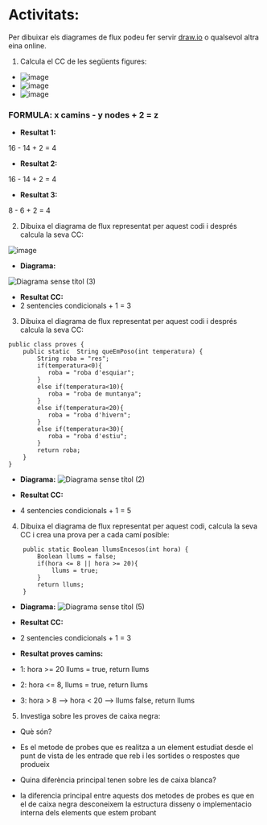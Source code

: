 # Activitats: 

Per dibuixar els diagrames de flux podeu fer servir [draw.io](https://draw.io) o qualsevol altra eina online.

1. Calcula el CC de les següents figures:
  - ![image](https://user-images.githubusercontent.com/110727546/204613022-4ab64342-2e06-438d-a7e8-570685b3c406.png)
  - ![image](https://user-images.githubusercontent.com/110727546/204613180-6d55bf09-28b8-417e-96f4-f71a762ac44c.png)
  - ![image](https://user-images.githubusercontent.com/110727546/204655229-8c3f28d7-3d8b-4746-a55d-331f89da39d2.png)

### FORMULA: **x camins - y nodes + 2 = z**

  - **Resultat 1:**

16 - 14 + 2 = 4

  - **Resultat 2:**

16 - 14 + 2 = 4

  - **Resultat 3:**

8 - 6 + 2 = 4


2. Dibuixa el diagrama de flux representat per aquest codi i després calcula la seva CC:


![image](https://user-images.githubusercontent.com/114953110/204743467-d995c8ac-3ec2-4940-a564-5fe32b6bbc7e.png)
  - **Diagrama:**

![Diagrama sense títol (3)](https://user-images.githubusercontent.com/114953110/204749441-def8271e-b527-467f-b871-564907fb9998.jpg)

  - **Resultat CC:**
  - 2 sentencies condicionals + 1 = 3

3. Dibuixa el diagrama de flux representat per aquest codi i després calcula la seva CC:

```
public class proves {
    public static  String queEmPoso(int temperatura) {
        String roba = "res";
        if(temperatura<0){
           roba = "roba d'esquiar";
        }
        else if(temperatura<10){
           roba = "roba de muntanya";
        }
        else if(temperatura<20){
           roba = "roba d'hivern";
        }
        else if(temperatura<30){
           roba = "roba d'estiu";
        }
        return roba;
    }    
}
```

  - **Diagrama:**
![Diagrama sense títol (2)](https://user-images.githubusercontent.com/114953110/204748111-95cc177e-4664-4bbd-9c47-11e70396a569.jpg)


  - **Resultat CC:**
  - 4 sentencies condicionals + 1 = 5

4. Dibuixa el diagrama de flux representat per aquest codi, calcula la seva CC i crea una prova per a cada camí posible:

```
    public static Boolean llumsEncesos(int hora) {
        Boolean llums = false;
        if(hora <= 8 || hora >= 20){
            llums = true;
        }
        return llums;
    }
```
  - **Diagrama:**
![Diagrama sense títol (5)](https://user-images.githubusercontent.com/114953110/204754919-f6175452-e762-41b5-8937-44f8077c323f.jpg)


  - **Resultat CC:**
  - 2 sentencies condicionals + 1 = 3
  - **Resultat proves camins:**
  - 1: hora >= 20 llums = true, return llums
  - 2: hora <= 8, llums = true, return llums
  - 3: hora > 8 --> hora < 20 --> llums false, return llums

5. Investiga sobre les proves de caixa negra:

  - Què són?
  - Es el metode de probes que es realitza a un element estudiat desde el punt de vista de les entrade que reb i les sortides o respostes que produeix

  - Quina diferència principal tenen sobre les de caixa blanca?

  - la diferencia principal entre aquests dos metodes de probes es que en el de caixa negra desconeixem la estructura disseny o implementacio interna dels elements que estem probant 

